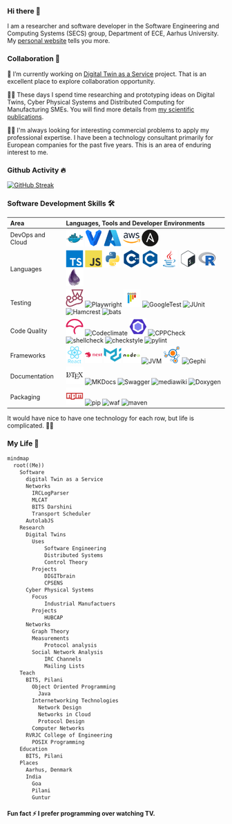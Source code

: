 ### Hi there 👋

I am a researcher and software developer in the Software Engineering and Computing Systems (SECS) group,
Department of ECE, Aarhus University. My [personal website](http://prasad.talasila.in) tells you more.

### Collaboration 🤝

🔭 I’m currently working on [Digital Twin as a Service](https://github.com/into-cps-association/DTaaS) project.
That is an excellent place to explore collaboration opportunity.

👨‍🔬 These days I spend time researching and prototyping ideas on Digital Twins, Cyber Physical Systems
and Distributed Computing for Manufacturing SMEs. You will find more details from
[my scientific publications](https://scholar.google.com/citations?user=53B5RKoAAAAJ&hl=da&oi=ao).

🤹‍♂️ I'm always looking for interesting commercial problems to apply my professional expertise. I have been a technology consultant primarily for European companies for the past five years. This is an area of enduring interest to me.

### Github Activity 🔥

[![GitHub Streak](http://github-readme-streak-stats.herokuapp.com?user=prasadtalasila)](https://git.io/streak-stats)

### Software Development Skills :hammer_and_wrench:

| Area | Languages, Tools and Developer Environments |
|:---|:---|
| DevOps and Cloud | <img src="https://github.com/devicons/devicon/blob/master/icons/docker/docker-original.svg"  title="Docker" alt="Docker" width="40" height="40"/> <img src="https://github.com/devicons/devicon/blob/master/icons/vagrant/vagrant-original.svg"  title="Vagrant" alt="Vagrant" width="40" height="40"/> <img src="https://github.com/devicons/devicon/blob/master/icons/azure/azure-original.svg" title="Azure" alt="Azure" width="40" height="40"/> <img src="https://github.com/devicons/devicon/blob/master/icons/amazonwebservices/amazonwebservices-original-wordmark.svg" title="Amazon AWS" alt="Amazon AWS" width="40" height="40"/> <img src="https://github.com/devicons/devicon/blob/master/icons/ansible/ansible-original.svg"  title="Ansible" alt="Ansible" width="40" height="40"/> |
| Languages | <img src="https://github.com/devicons/devicon/blob/master/icons/typescript/typescript-original.svg"  title="TypeScript" alt="TypeScript" width="40" height="40"/> <img src="https://github.com/devicons/devicon/blob/master/icons/javascript/javascript-original.svg"  title="JavaScript" alt="JavaScript" width="40" height="40"/> <img src="https://github.com/devicons/devicon/blob/master/icons/python/python-original.svg"  title="Python" alt="Python" width="40" height="40"/> <img src="https://github.com/devicons/devicon/blob/master/icons/cplusplus/cplusplus-plain.svg"  title="C++" alt="C++" width="40" height="40"/> <img src="https://github.com/devicons/devicon/blob/master/icons/c/c-plain.svg"  title="C" alt="C" width="40" height="40"/> <img src="https://github.com/devicons/devicon/blob/master/icons/java/java-original.svg"  title="Java" alt="Java" width="40" height="40"/> <img src="https://github.com/devicons/devicon/blob/master/icons/bash/bash-original.svg"  title="Bash" alt="Bash" width="40" height="40"/> <img src="https://github.com/devicons/devicon/blob/master/icons/r/r-original.svg"  title="R" alt="R" width="40" height="40"/> <img src="https://github.com/devicons/devicon/blob/master/icons/elixir/elixir-original.svg"  title="Elixir" alt="Elixir" width="40" height="40"/> |
| Testing | <img src="https://github.com/devicons/devicon/blob/master/icons/jest/jest-plain.svg"  title="Jest" alt="Jest" width="40" height="40"/> <img src="https://playwright.dev/img/playwright-logo.svg"  title="Playwright" alt="Playwright" width="60" height="60"/> <img src="https://github.com/devicons/devicon/blob/master/icons/pytest/pytest-original.svg"  title="Pytest" alt="Pytest" width="40" height="40"/> <img src="https://img.shields.io/badge/GoogleTest-white"  title="GoogleTest" alt="GoogleTest" height="40"/> <img src="https://junit.org/junit5/assets/img/junit5-logo.png"  title="JUnit" alt="JUnit" width="40" height="40"/> <img src="https://hamcrest.org/images/logo.jpg"  title="Hamcrest" alt="Hamcrest" width="40" height="40"/> <img src="https://img.shields.io/badge/bats-white"  title="bats" alt="bats" height="40"/> |
| Code Quality | <img src="https://github.com/devicons/devicon/blob/master/icons/codecov/codecov-plain.svg"  title="Codecov" alt="Codecov" width="40" height="40"/> <img src="https://avatars.githubusercontent.com/u/789641?s=200&v=4"  title="Codeclimate" alt="Codeclimate" width="40" height="40"/> <img src="https://github.com/devicons/devicon/blob/master/icons/eslint/eslint-original.svg"  title="ESLint" alt="ESLint" width="40" height="40"/> <img src="https://img.shields.io/badge/CPPCheck-black"  title="CPPCheck" alt="CPPCheck" height="40"/> <img src="https://img.shields.io/badge/shellcheck-white"  title="shellcheck" alt="shellcheck" height="40"/> <img src="https://img.shields.io/badge/checkstyle-black"  title="checkstyle" alt="checkstyle" height="40"/> <img src="https://img.shields.io/badge/pylint-white"  title="pylint" alt="pylint" height="40"/> |
| Frameworks | <img src="https://github.com/devicons/devicon/blob/master/icons/react/react-original-wordmark.svg"  title="React" alt="React" width="40" height="40"/> <img src="https://github.com/devicons/devicon/blob/master/icons/nestjs/nestjs-plain-wordmark.svg"  title="React" alt="React" width="40" height="40"/> <img src="https://github.com/devicons/devicon/blob/master/icons/materialui/materialui-plain.svg"  title="Material" alt="Material" width="40" height="40"/> <img src="https://github.com/devicons/devicon/blob/master/icons/nodejs/nodejs-original-wordmark.svg"  title="NodeJS" alt="NodeJS" width="40" height="40"/> <img src="https://img.shields.io/badge/JVM-orange"  title="JVM" alt="JVM" height="40"/> <img src="https://github.com/devicons/devicon/blob/master/icons/networkx/networkx-original.svg"  title="NetworkX" alt="NetworkX" height="40"/> <img src="https://gephi.org/images/logo.png"  title="Gephi" alt="Gephi" height="40"/> |
| Documentation | <img src="https://github.com/devicons/devicon/blob/master/icons/latex/latex-original.svg"  title="LaTeX" alt="LaTeX" height="40"/> <img src="https://avatars.githubusercontent.com/u/9692741?s=200&v=4"  title="MKDocs" alt="MKDocs" width="40" height="40"/> <img src="https://static1.smartbear.co/swagger/media/assets/images/swagger_logo.svg"  title="Swagger" alt="Swagger" height="40"/> <img src="https://www.mediawiki.org/static/images/icons/mediawikiwiki.svg"  title="mediawiki" alt="mediawiki" height="40"/> <img src="https://www.doxygen.nl/images/doxygen.png"  title="Doxygen" alt="Doxygen" height="40"/> |
| Packaging | <img src="https://github.com/devicons/devicon/blob/master/icons/npm/npm-original-wordmark.svg"  title="npm" alt="npm" height="40"/> <img src="https://pypi.org/static/images/logo-small.2a411bc6.svg"  title="pip" alt="pip" height="40"/> <img src="https://waf.io/waf40.png"  title="waf" alt="waf" height="40"/> <img src="https://maven.apache.org/images/maven-logo-black-on-white.png"  title="maven" alt="maven" height="40"/> |

It would have nice to have one technology for each row, but life is complicated. 🤷‍♂️

### My Life 🚶

```mermaid
mindmap
  root((Me))
    Software
      digital Twin as a Service
      Networks
        IRCLogParser
        MLCAT
        BITS Darshini
        Transport Scheduler      
      AutolabJS
    Research
      Digital Twins
        Uses
            Software Engineering
            Distributed Systems
            Control Theory
        Projects
            DIGITbrain
            CPSENS
      Cyber Physical Systems
        Focus
            Industrial Manufactuers
        Projects
            HUBCAP
      Networks
        Graph Theory
        Measurements
            Protocol analysis
        Social Network Analysis
            IRC Channels
            Mailing Lists
    Teach
      BITS, Pilani
        Object Oriented Programming
          Java
        Internetworking Technologies
          Network Design
          Networks in Cloud
          Protocol Design
        Computer Networks
      RVRJC College of Engineering
        POSIX Programming
    Education
      BITS, Pilani
    Places
      Aarhus, Denmark
      India
        Goa
        Pilani
        Guntur
```

#### Fun fact ⚡ I prefer programming over watching TV.
